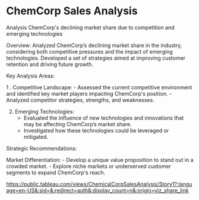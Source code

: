 # ChemCorp Sales Analysis
Analysis ChemCorp's declining market share due to competition and emerging technologies

Overview: 
Analyzed ChemCorp’s declining market share in the industry, considering both competitive pressures and the impact of emerging technologies. Developed a set of strategies aimed at improving customer retention and driving future growth.

Key Analysis Areas:

1 . Competitive Landscape:
    - Assessed the current competitive environment and identified key market players impacting ChemCorp's position.
    - Analyzed competitor strategies, strengths, and weaknesses.

2.  Emerging Technologies:
    - Evaluated the influence of new technologies and innovations that may be affecting ChemCorp’s market share.
    - Investigated how these technologies could be leveraged or mitigated.

Strategic Recommendations:

Market Differentiation:
    -  Develop a unique value proposition to stand out in a crowded market.
    -  Explore niche markets or underserved customer segments to expand ChemCorp's reach.

https://public.tableau.com/views/ChemicalCorpSalesAnalysis/Story1?:language=en-US&:sid=&:redirect=auth&:display_count=n&:origin=viz_share_link
